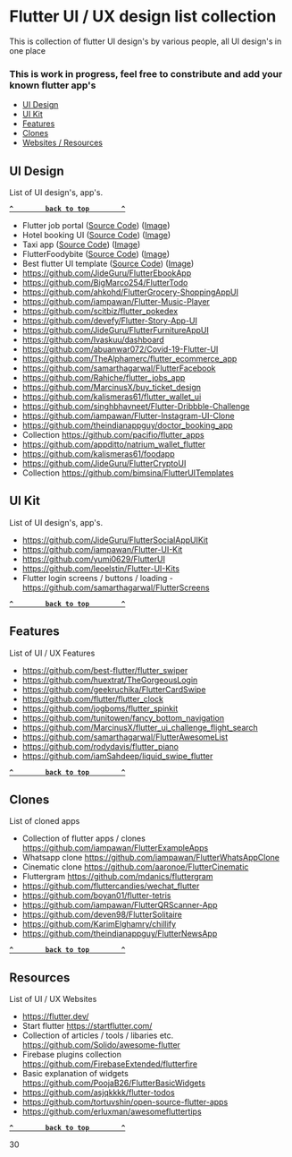 # Flutter UI / UX design list collection
This is collection of flutter UI design's by various people, all UI design's in one place
### This is work in progress, feel free to constribute and add your known flutter app's

- [UI Design](#ui-design)
- [UI Kit](#ui-kit)
- [Features](#features)
- [Clones](#clones)
- [Websites / Resources](#resources)

## UI Design
List of UI design's, app's.

**[`^        back to top        ^`](#)**

- Flutter job portal ([Source Code](https://github.com/cybdom/flutter-job-portal)) ([Image](https://github.com/cybdom/flutter-job-portal/raw/master/screenshot1.png)) 
- Hotel booking UI ([Source Code](https://github.com/cybdom/hotel_booking_ui)) ([Image](https://github.com/cybdom/hotel_booking_ui/raw/master/screenshot1.png)) 
- Taxi app ([Source Code](https://github.com/OpenConsultingGroup/Taxi-App)) ([Image](https://camo.githubusercontent.com/95c623b4e1f234654ea175fc98726f4a7bea3018/68747470733a2f2f666972656261736573746f726167652e676f6f676c65617069732e636f6d2f76302f622f736d6172742d6f7264722e61707073706f742e636f6d2f6f2f657a6769662e636f6d2d726573697a652e6769663f616c743d6d6564696126746f6b656e3d33643961303130622d626135322d343034352d613234652d636233303738653261326631)) 
- FlutterFoodybite ([Source Code](https://github.com/JideGuru/FlutterFoodybite)) ([Image](https://github.com/JideGuru/FlutterFoodybite/raw/master/ss/2.png)) 
- Best flutter UI template ([Source Code](https://github.com/mitesh77/Best-Flutter-UI-Templates)) ([Image](https://github.com/mitesh77/Best-Flutter-UI-Templates/raw/master/best_flutter_ui_templates/assets/hotel/hotel_booking.png)) 
- https://github.com/JideGuru/FlutterEbookApp
- https://github.com/BigMarco254/FlutterTodo
- https://github.com/ahkohd/FlutterGrocery-ShoppingAppUI
- https://github.com/iampawan/Flutter-Music-Player
- https://github.com/scitbiz/flutter_pokedex
- https://github.com/devefy/Flutter-Story-App-UI
- https://github.com/JideGuru/FlutterFurnitureAppUI
- https://github.com/Ivaskuu/dashboard
- https://github.com/abuanwar072/Covid-19-Flutter-UI
- https://github.com/TheAlphamerc/flutter_ecommerce_app
- https://github.com/samarthagarwal/FlutterFacebook
- https://github.com/Rahiche/flutter_jobs_app
- https://github.com/MarcinusX/buy_ticket_design
- https://github.com/kalismeras61/flutter_wallet_ui
- https://github.com/singhbhavneet/Flutter-Dribbble-Challenge
- https://github.com/iampawan/Flutter-Instagram-UI-Clone
- https://github.com/theindianappguy/doctor_booking_app
- Collection https://github.com/pacifio/flutter_apps
- https://github.com/appditto/natrium_wallet_flutter
- https://github.com/kalismeras61/foodapp
- https://github.com/JideGuru/FlutterCryptoUI
- Collection https://github.com/bimsina/FlutterUITemplates

## UI Kit
List of UI design's, app's.

- https://github.com/JideGuru/FlutterSocialAppUIKit
- https://github.com/iampawan/Flutter-UI-Kit
- https://github.com/yumi0629/FlutterUI
- https://github.com/leoelstin/Flutter-UI-Kits
- Flutter login screens / buttons / loading - https://github.com/samarthagarwal/FlutterScreens

**[`^        back to top        ^`](#)**


## Features
List of UI / UX Features

- https://github.com/best-flutter/flutter_swiper
- https://github.com/huextrat/TheGorgeousLogin
- https://github.com/geekruchika/FlutterCardSwipe
- https://github.com/flutter/flutter_clock
- https://github.com/jogboms/flutter_spinkit
- https://github.com/tunitowen/fancy_bottom_navigation
- https://github.com/MarcinusX/flutter_ui_challenge_flight_search
- https://github.com/samarthagarwal/FlutterAwesomeList
- https://github.com/rodydavis/flutter_piano
- https://github.com/iamSahdeep/liquid_swipe_flutter

**[`^        back to top        ^`](#)**

## Clones
List of cloned apps

- Collection of flutter apps / clones https://github.com/iampawan/FlutterExampleApps
- Whatsapp clone https://github.com/iampawan/FlutterWhatsAppClone
- Cinematic clone https://github.com/aaronoe/FlutterCinematic
- Fluttergram https://github.com/mdanics/fluttergram
- https://github.com/fluttercandies/wechat_flutter
- https://github.com/boyan01/flutter-tetris
- https://github.com/iampawan/FlutterQRScanner-App
- https://github.com/deven98/FlutterSolitaire
- https://github.com/KarimElghamry/chillify
- https://github.com/theindianappguy/FlutterNewsApp

**[`^        back to top        ^`](#)**

## Resources
List of UI / UX Websites

- https://flutter.dev/
- Start flutter https://startflutter.com/
- Collection of articles / tools / libaries etc. https://github.com/Solido/awesome-flutter
- Firebase plugins collection https://github.com/FirebaseExtended/flutterfire
- Basic explanation of widgets https://github.com/PoojaB26/FlutterBasicWidgets
- https://github.com/asjqkkkk/flutter-todos
- https://github.com/tortuvshin/open-source-flutter-apps
- https://github.com/erluxman/awesomefluttertips

**[`^        back to top        ^`](#)**

30
